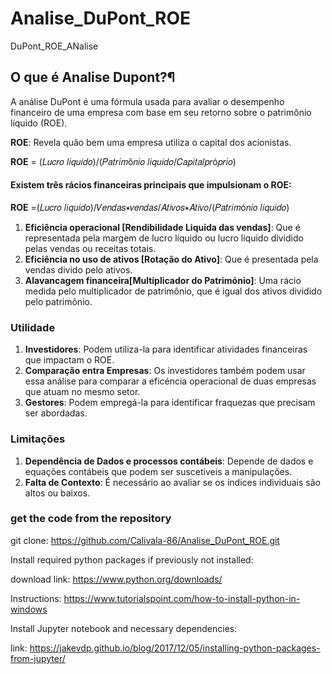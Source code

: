 # Analise_DuPont_ROE
DuPont_ROE_ANalise

## O que é Analise Dupont?¶
A análise DuPont é uma fórmula usada para avaliar o desempenho financeiro de uma empresa com base em seu retorno sobre o patrimônio líquido (ROE).

**ROE**: Revela quão bem uma empresa utiliza o capital dos acionistas.

**ROE** = (𝐿𝑢𝑐𝑟𝑜 𝑙𝑖𝑞𝑢𝑖𝑑𝑜)/(𝑃𝑎𝑡𝑟𝑖𝑚ô𝑛𝑖𝑜 𝑙𝑖𝑞𝑢𝑖𝑑𝑜/𝐶𝑎𝑝𝑖𝑡𝑎𝑙𝑝𝑟ó𝑝𝑟𝑖𝑜)

#### Existem três rácios financeiras principais que impulsionam o ROE:

**ROE** =(𝐿𝑢𝑐𝑟𝑜 𝑙𝑖𝑞𝑢𝑖𝑑𝑜)/𝑉𝑒𝑛𝑑𝑎𝑠∗𝑣𝑒𝑛𝑑𝑎𝑠/𝐴𝑡𝑖𝑣𝑜𝑠∗𝐴𝑡𝑖𝑣𝑜/(𝑃𝑎𝑡𝑟𝑖𝑚ó𝑛𝑖𝑜 𝑙𝑖𝑞𝑢𝑖𝑑𝑜)

1. **Eficiência operacional [Rendibilidade Liquida das vendas]**: Que é representada pela margem de lucro líquido ou lucro líquido dividido pelas vendas ou receitas totais.
2. **Eficiência no uso de ativos [Rotação do Ativo]**: Que é presentada pela vendas divido pelo ativos.
3.  **Alavancagem financeira[Multiplicador do Património]**: Uma rácio medida pelo multiplicador de patrimônio, que é igual dos ativos dividido pelo patrimônio.

### Utilidade
1. **Investidores**: Podem utiliza-la para identificar atividades financeiras que impactam o ROE.
2. **Comparação entra Empresas**: Os investidores também podem usar essa análise para comparar a eficéncia operacional de duas empresas que atuam no mesmo setor. 
3. **Gestores**: Podem empregá-la para identificar fraquezas que precisam ser abordadas. 


### Limitações
1. **Dependência de Dados e processos contábeis**: Depende de dados e equações contábeis que podem ser suscetiveis a manipulações.
2. **Falta de Contexto**: É necessário ao avaliar se os indices individuais são altos ou baixos.

### get the code from the repository

git clone: https://github.com/Calivala-86/Analise_DuPont_ROE.git

Install required python packages if previously not installed:

download link: https://www.python.org/downloads/

Instructions: https://www.tutorialspoint.com/how-to-install-python-in-windows

Install Jupyter notebook and necessary dependencies:

link: https://jakevdp.github.io/blog/2017/12/05/installing-python-packages-from-jupyter/
